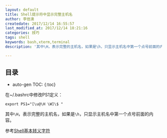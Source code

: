 ```yaml
---
layout: default
title: Shell提示符中显示完整主机名
author: 李佶澳
createdate: 2017/12/14 16:55:57
last_modified_at: 2017/12/14 18:21:16
categories: 技巧
tags: shell
keywords: bash,xterm,terminal
description: '其中\H，表示完整的主机名，如果是\h，只显示主机名中第一个点号前面的内容'

---
```


## 目录
* auto-gen TOC:
{:toc}


在~/.bashrc中修改PS1定义：

	export PS1="[\u@\H \W]\$ "

其中`\H`，表示完整的主机名，如果是`\h`，只显示主机名中第一个点号前面的内容。

参考[Shell基本转义字符](https://www.cnblogs.com/lienhua34/p/5018119.html)
